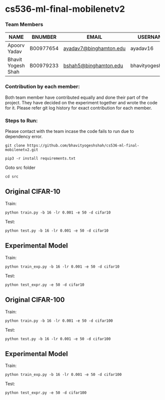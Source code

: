 # cs536-ml-final-mobilenetv2

### Team Members
|NAME|BNUMBER|EMAIL|USERNAME|
--- | --- | --- |---
Apoorv Yadav|B00977654|ayadav7@binghamton.edu |ayadav16
Bhavit Yogesh Shah|B00979233|bshah5@binghamton.edu|bhavityogeshshah

### Contribution by each member:

Both team member have contributed equally and done their part of the project. They have decided on the experiment together and wrote the code for it. Please refer git log history for exact contribution for each member. 

### Steps to Run:
Please contact with the team incase the code fails to run due to dependency error.


```
git clone https://github.com/bhavityogeshshah/cs536-ml-final-mobilenetv2.git
```

```
pip3 -r install requirements.txt
```


Goto src folder
```
cd src
```


## Original CIFAR-10

Train:
```
python train.py -b 16 -lr 0.001 -e 50 -d cifar10
```
Test:
```
python test.py -b 16 -lr 0.001 -e 50 -d cifar10
```


## Experimental Model

Train:
```
python train_exp.py -b 16 -lr 0.001 -e 50 -d cifar10
```
Test:
```
python test_expr.py -e 50 -d cifar10
```


## Original CIFAR-100

Train:
```
python train.py -b 16 -lr 0.001 -e 50 -d cifar100
```
Test:
```
python test.py -b 16 -lr 0.001 -e 50 -d cifar100
```


## Experimental Model

Train:
```
python train_exp.py -b 16 -lr 0.001 -e 50 -d cifar100
```
Test:
```
python test_expr.py -e 50 -d cifar100
```






